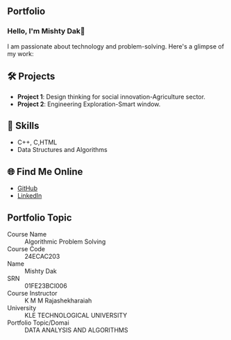 ## Portfolio

### Hello, I'm Mishty Dak👋

I am passionate about technology and problem-solving. Here's a glimpse of my work:

## 🛠️ Projects
- **Project 1**: Design thinking for social innovation-Agriculture sector.
- **Project 2**: Engineering Exploration-Smart window.

## 🚀 Skills
- C++, C,HTML
- Data Structures and Algorithms

## 🌐 Find Me Online
- [GitHub](https://github.com/mishtydak)
- [LinkedIn](https://linkedin.com/in/mishtydak)

## Portfolio Topic

<dl>
<dt>Course Name</dt>
<dd>Algorithmic Problem Solving</dd>
<dt>Course Code</dt>
<dd>24ECAC203</dd>
<dt>Name</dt>
<dd>Mishty Dak</dd>
<dt>SRN</dt>
<dd>01FE23BCI006</dd>
<dt>Course Instructor</dt>
<dd>K M M Rajashekharaiah</dd>
<dt>University</dt>
<dd>KLE TECHNOLOGICAL UNIVERSITY</dd>
<dt>Portfolio Topic/Domai</dt>
<dd>DATA ANALYSIS AND ALGORITHMS</dd>
</dl>

<br> 
